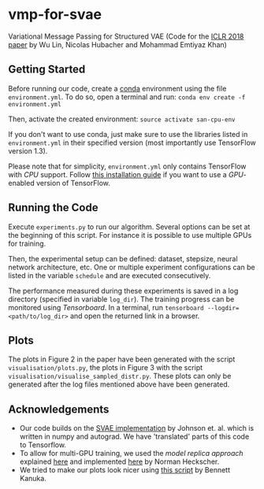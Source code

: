 # vmp-for-svae
Variational Message Passing for Structured VAE (Code for the [ICLR 2018 paper](https://openreview.net/pdf?id=HyH9lbZAW "Variational Message Passing with Structured Inference Networks") by Wu Lin, Nicolas Hubacher and Mohammad Emtiyaz Khan)


## Getting Started
Before running our code, create a [conda](https://conda.io/docs/user-guide/getting-started.html "Getting started with conda") environment using the file `environment.yml`. To do so, open a terminal and run:
```conda env create -f environment.yml```

Then, activate the created environment:
```source activate san-cpu-env```

If you don't want to use conda, just make sure to use the libraries listed in `environment.yml` in their specified version (most importantly use TensorFlow version 1.3). 

Please note that for simplicity, `environment.yml` only contains TensorFlow with _CPU_ support. Follow [this installation guide](https://www.tensorflow.org/install/ "tf Installation Guide") if you want to use a _GPU_-enabled version of TensorFlow.


## Running the Code
Execute `experiments.py` to run our algorithm. Several options can be set at the beginning of this script. For instance it is possible to use multiple GPUs for training.

Then, the experimental setup can be defined: dataset, stepsize, neural network architecture, etc. One or multiple experiment configurations can be listed in the variable `schedule` and are executed consecutively. 

The performance measured during these experiments is saved in a log directory (specified in variable `log_dir`). The training progress can be monitored using _Tensorboard_. In a terminal, run `tensorboard --logdir=<path/to/log_dir>` and open the returned link in a browser.


## Plots
The plots in Figure 2 in the paper have been generated with the script `visualisation/plots.py`, the plots in Figure 3 with the script `visualisation/visualise_sampled_distr.py`. These plots can only be generated after the log files mentioned above have been generated.


## Acknowledgements
- Our code builds on the [SVAE implementation](https://github.com/mattjj/svae "SVAE Code") by Johnson et. al. which is written in numpy and autograd. We have 'translated' parts of this code to Tensorflow.
- To allow for multi-GPU training, we used the _model replica approach_ explained [here](https://github.com/normanheckscher/mnist-multi-gpu/blob/master/README.md#training-a-model-using-multiple-gpu-cards "Model Replica Approach") and implemented [here](https://github.com/normanheckscher/mnist-multi-gpu/blob/master/mnist_multi_gpu_batching_train.py "Model Replica Example") by Norman Heckscher. 
- We tried to make our plots look nicer using [this script](http://bkanuka.com/articles/native-latex-plots/ "Native Looking matplotlib Plots in LaTeX") by Bennett Kanuka.

